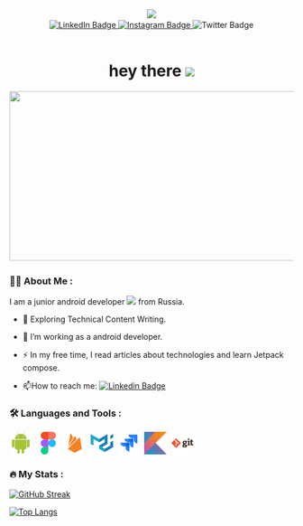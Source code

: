 <div id="header" align="center">
  <img src="https://media.giphy.com/media/llarwdtFqG63IlqUR1/giphy.gif" width="100"/>
  
  <div id="badges">
   
  <a href="https://www.linkedin.com/in/alexandr-rondirev-ilinskiy-24785115b/">
    <img src="https://img.shields.io/badge/LinkedIn-blue?style=for-the-badge&logo=linkedin&logoColor=white" alt="LinkedIn Badge"/>
  </a>
  <a href="https://www.instagram.com/citizen_of_makondo/">
    <img src="https://img.shields.io/badge/Instagram-red?logo=intagram&logoColor=white&style=for-the-badge" alt="Instagram Badge"/>
  </a>
  <https://twitter.com/from_makondo">
    <img src="https://img.shields.io/badge/Twitter-blue?style=for-the-badge&logo=twitter&logoColor=white" alt="Twitter Badge"/>
  </a>
</div>
                                                                                                                             <img src="https://komarev.com/ghpvc/?username=citizen-of-makondo&style=flat-square&color=blue" alt=""/>
                                                                                                                             <h1>
  hey there
  <img src="https://media.giphy.com/media/hvRJCLFzcasrR4ia7z/giphy.gif" width="30px"/>
</h1>
<div align="center">
  <img src="https://media.giphy.com/media/dWesBcTLavkZuG35MI/giphy.gif" width="600" height="300"/>
</div>
</div>
                                                                                                
 ### :man_technologist: About Me :
 I am a junior android developer <img src="https://media.giphy.com/media/WUlplcMpOCEmTGBtBW/giphy.gif" width="30"> from Russia.
                                                                                                           

- :seedling: Exploring Technical Content Writing.
                                                                                                           
- :telescope: I’m working as a android developer.
                                                                                                           
- :zap: In my free time, I read articles about technologies and learn Jetpack compose.

- :mailbox:How to reach me: [![Linkedin Badge](https://img.shields.io/badge/LinkedIn-blue?logo=linkedin&logoColor=white)](https://www.linkedin.com/in/alexandr-rondirev-ilinskiy-24785115b)

### :hammer_and_wrench: Languages and Tools :
<div>
  <img src="https://github.com/devicons/devicon/blob/master/icons/android/android-plain.svg" title="Android" alt="Android" width="40" height="40"/>&nbsp;
  <img src="https://github.com/devicons/devicon/blob/master/icons/figma/figma-original.svg" title="Figma" alt="Figma" width="40" height="40"/>&nbsp;
  <img src="https://github.com/devicons/devicon/blob/master/icons/firebase/firebase-plain.svg" title="Firebase" alt="Firebase" width="40" height="40"/>&nbsp;
  <img src="https://github.com/devicons/devicon/blob/master/icons/materialui/materialui-original.svg" title="Material UI" alt="Material UI" width="40" height="40"/>&nbsp;
  <img src="https://github.com/devicons/devicon/blob/master/icons/jira/jira-original.svg" title="Jira" alt="Jira" width="40" height="40"/>&nbsp;
  <img src="https://github.com/devicons/devicon/blob/master/icons/kotlin/kotlin-original.svg" title="Kotlin" alt="Kotlin " width="40" height="40"/>&nbsp;
  <img src="https://github.com/devicons/devicon/blob/master/icons/git/git-original-wordmark.svg" title="Git" **alt="Git" width="40" height="40"/>
</div>
                                                                                                                                               
### :fire: My Stats :
[![GitHub Streak](http://github-readme-streak-stats.herokuapp.com?user=citizen-of-makondo&theme=dark&background=000000)](https://git.io/streak-stats)

[![Top Langs](https://github-readme-stats.vercel.app/api/top-langs/?username=citizen-of-makondo)](https://github.com/anuraghazra/github-readme-stats)
